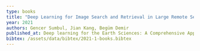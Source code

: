 ```yaml
---
type: books
title: "Deep Learning for Image Search and Retrieval in Large Remote Sensing Archives"
year: 2021
authors: Gencer Sumbul, Jian Kang, Begüm Demir
published_at: Deep learning for the Earth Sciences: A Comprehensive Approach to Remote Sensing, Climate Science and Geosciences", John Wiley & Sons, ISBN: 978-1-119-64614-3, 2021
bibtex: /assets/data/bibtex/2021-1-books.bibtex 
---
```

